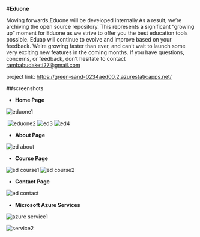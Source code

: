 #**Eduone**

Moving forwards,Eduone will be developed internally.As a result, we’re archiving the open source repository. This represents a significant “growing up” moment for Eduone as we strive to offer you the best education tools possible.
     Eduap will continue to evolve and improve based on your feedback. We’re growing faster than ever, and can’t wait to launch some very exciting new features in the coming months.
If you have questions, concerns, or feedback, don’t hesitate to contact rambabudaketi27@gmail.com

project link: https://green-sand-0234aed00.2.azurestaticapps.net/

##screenshots

- **Home Page**


![eduone1](https://user-images.githubusercontent.com/103198409/198861444-a94bb427-a9c1-4fa3-956f-10cea6e82a88.png)

.![eduone2](https://user-images.githubusercontent.com/103198409/198861448-330df487-8960-4cec-a2d4-7d612e6a0ddd.png)
![ed3](https://user-images.githubusercontent.com/103198409/198861451-aacf8f08-4983-4484-8982-cd2ac948d2a8.png)
![ed4](https://user-images.githubusercontent.com/103198409/198861455-dc2b54d7-96ae-4ce6-95d7-8a3ac21155eb.png)

- **About Page**


![ed about](https://user-images.githubusercontent.com/103198409/198861470-71a3b06f-0b0b-4b0b-8ef7-52c07507f241.png)

- **Course Page**


![ed course1](https://user-images.githubusercontent.com/103198409/198861490-73cf2e1c-99e5-46c6-9fbf-5e84fae27353.png)
![ed course2](https://user-images.githubusercontent.com/103198409/198861493-5919f5a0-19b8-45c1-8a94-433096edd6e6.png)

- **Contact Page**


![ed contact](https://user-images.githubusercontent.com/103198409/198861508-2cde90bf-2800-49b8-ae55-70e1da48c0de.png)


- **Microsoft Azure Services**


![azure service1](https://user-images.githubusercontent.com/103198409/198863818-01fdc284-dac7-41e7-9d68-e5040600c542.png)

![service2](https://user-images.githubusercontent.com/103198409/198863819-6d76ed2b-5538-4c7f-bea0-6039b13658e0.png)




